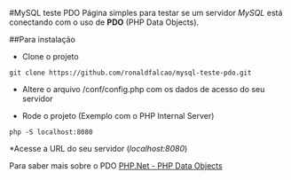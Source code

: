 #MySQL teste PDO
Página simples para testar se um servidor *MySQL* está conectando com o uso de **PDO** (PHP Data Objects).

##Para instalação

* Clone o projeto
```
git clone https://github.com/ronaldfalcao/mysql-teste-pdo.git
```
* Altere o arquivo /conf/config.php com os dados de acesso do seu servidor

* Rode o projeto (Exemplo com o PHP Internal Server)
```
php -S localhost:8080
```
*Acesse a URL do seu servidor (*localhost:8080*)

Para saber mais sobre o PDO
[PHP.Net - PHP Data Objects](https://secure.php.net/manual/pt_BR/book.pdo.php)


